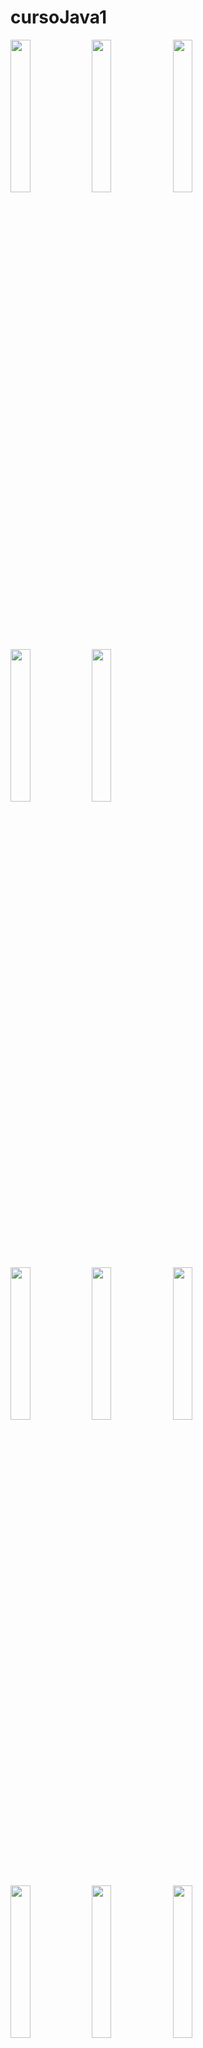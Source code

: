 # cursoJava1

<img src="https://user-images.githubusercontent.com/72177982/144429668-7d3efeac-2dcd-427b-ba5b-032ee812180a.png" width="25%"> <img src="https://user-images.githubusercontent.com/72177982/144429680-7713cb4a-dd10-4f2f-983b-90b828ed85a3.png" width="25%"> <img src="https://user-images.githubusercontent.com/72177982/144429690-d6ed323b-44f8-4825-94b5-55a79c1bdcea.png" width="25%">
<img src="https://user-images.githubusercontent.com/72177982/144429697-52e11144-8f1b-4524-ad7c-e5842fa0274c.png" width="25%"> <img src="https://user-images.githubusercontent.com/72177982/144429711-936f3ea3-d2ef-4b1e-b1e0-e19308e4389a.png)" width="25%">



<img src="https://user-images.githubusercontent.com/72177982/144430062-f3a59350-b000-481c-90c5-bb6d0433a1cb.png" width="25%"> <img src="https://user-images.githubusercontent.com/72177982/144430068-8c39e2dd-bd8b-4633-a564-1338e1fb6370.png" width="25%"> <img src="https://user-images.githubusercontent.com/72177982/144430072-3277c49e-fe85-4172-a375-40c21a3810c2.png" width="25%">



<img src="https://user-images.githubusercontent.com/72177982/144430551-068d75f4-abd7-42ec-a4a2-f79f7ad514cc.png" width="25%"> <img src="https://user-images.githubusercontent.com/72177982/144430570-16b9d413-e115-4c17-8175-bc4917e18a91.png" width="25%"> <img src="https://user-images.githubusercontent.com/72177982/144430576-26a834fe-7d9c-4322-b240-c5f02ae82ca9.png" width="25%">
<img src="https://user-images.githubusercontent.com/72177982/144430581-9ceb4e2d-ffb0-424f-bd14-c008464922b4.png" width="25%"> <img src="https://user-images.githubusercontent.com/72177982/144430588-0d6e9f73-3986-4943-95bd-46009d106dc1.png" width="25%"> <img src="https://user-images.githubusercontent.com/72177982/144430600-3e620c05-cf9e-43e2-8c95-215eaf158225.png" width="25%">
